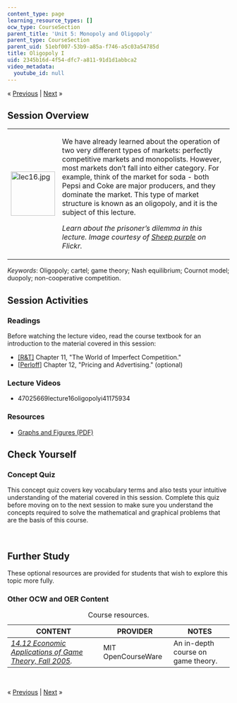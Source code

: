 ```yaml
---
content_type: page
learning_resource_types: []
ocw_type: CourseSection
parent_title: 'Unit 5: Monopoly and Oligopoly'
parent_type: CourseSection
parent_uid: 51ebf007-53b9-a85a-f746-a5c03a54785d
title: Oligopoly I
uid: 2345b16d-4f54-dfc7-a811-91d1d1abbca2
video_metadata:
  youtube_id: null
---
```

<p class="sc_nav">&laquo; <a href="./resolveuid/50af805fc0a0d661779cf0c42425f15d" class="sc_prev">Previous</a> | <a href="./resolveuid/6646396a08af4e2f2e6c5cd67f11bcf9" class="sc_next">Next</a> &raquo;</p>
<h2 class="subhead">Session Overview</h2>
<table class="sc_overview">
    <tbody>
        <tr>
            <td><img src="./resolveuid/f92d15479953381d5bd472684920f41a" alt="lec16.jpg" width="100" height="100" /></td>
            <td>
            <p>We have already learned about the operation of two very different types of markets: perfectly competitive markets and monopolists. However, most markets don&rsquo;t fall into either category. For example, think of the market for soda - both Pepsi and Coke are major producers, and they dominate the market. This type of market structure is known as an oligopoly, and it is the subject of this lecture.</p>
            <p class="instruction"><em>Learn about the prisoner&rsquo;s dilemma in this lecture. Image courtesy of <a href="http://www.flickr.com/photos/sheeppurple/2665016444/">Sheep purple</a> on Flickr.</em></p>
            </td>
        </tr>
    </tbody>
</table>
<p><em>Keywords</em>: Oligopoly; cartel; game theory; Nash equilibrium; Cournot model; duopoly; non-cooperative competition.</p>
<h2 class="subhead">Session Activities</h2>
<h3 class="subsubhead">Readings</h3>
<p>Before watching the lecture video, read the course textbook for an introduction to the material covered in this session:</p>
<ul class="arrow">
    <li><a href="./resolveuid/8abb293b49d8047a3f3674bfa02e78f7#_R_T_">[R&amp;T]</a> Chapter 11, &quot;The World of Imperfect Competition.&quot;</li>
    <li>[<a href="./resolveuid/8abb293b49d8047a3f3674bfa02e78f7#_Perloff_">Perloff</a>] Chapter 12, &quot;Pricing and Advertising.&quot; (optional)</li>
</ul>
<h3 class="subsubhead">Lecture Videos</h3>
<ul class="arrow">
    <li>47025669lecture16oligopolyi41175934</li>
</ul>
<h3 class="subsubhead">Resources</h3>
<ul class="arrow">
    <li><a href="./resolveuid/c88ccce808be3e7e719650baa4f7cce0">Graphs and Figures (PDF)</a></li>
</ul>
<h2 class="subhead">Check Yourself</h2>
<h3 class="subsubhead">Concept Quiz</h3>
<p>This concept quiz covers key vocabulary terms and also tests your intuitive understanding of the material covered in this session. Complete this quiz before moving on to the next session to make sure you understand the concepts required to solve the mathematical and graphical problems that are the basis of this course.</p>
<div id="quizArea">&nbsp;</div>
<script type="text/javascript" src="/scripts/jquery-1.3.2.min.js"></script> <script type="text/javascript" src="/scripts/jQuizMe-uncompressed.js"></script> <script type="text/javascript">

$( function($){
	var quizMulti = {
    multiList: [
	{
        ques: "What is the definition of a dominant strategy?",
        ans: "A strategy that is optimal independent of the other player's decision.",
        ansSel: ["A strategy that is optimal if the other player plays an identical strategy.", "A strategy that is optimal if the other player plays the opposite strategy.", "A strategy that is never optimal."],
        ansInfo: "A strategy that is not optimal in some cases, or that is never optimal, cannot be a dominant strategy."
    },
	{
        ques: "What is the definition of a reaction curve?",
        ans: "A curve that relates the optimal quantity produced by one firm in an oligopoly to the optimal quantity produced by the second firm.",
        ansSel: ["A curve that relates marginal cost and marginal revenue for a monopolist.", "A curve that relates marginal cost and price for a perfectly competitive firm.", "A curve that relates price and profits for a perfectly competitive firm."],
        ansInfo: "The correct answer is that a reaction curve relates the optimal quantity produced by one firm in an oligopoly to the optimal quantity produced by the second firm. It shows the relationship between the optimal quantity produced by each of two firms operating in a Cournot equilibrium. The other three answers correspond to concepts that are relevant for a monopolist or a competitive market, but not in an oligopoly."
    },
	{
        ques: 'The diagram below shows the reaction curves for firm A and firm B competing in a Cournot market. Which point denotes the equilibrium?<br /><br /><img src="/courses/economics/14-01sc-principles-of-microeconomics-fall-2011/unit-5-monopoly-and-oligopoly/oligopoly-i/quiz16_graph03.png" alt="The reaction curves for firm A and firm B competing in a Cournot market." /><br />',
        ans: "Point C",
        ansSel: ["Point A", "Point B", "Point D"],
        ansInfo: "The Cournot equilibrium can be found at the intersection of the reaction curves, where each firm is producing optimally given the other firm's level of production."
    },
	{
        ques: "In the game of the Prisoners' Dilemma, the dominant cooperative equilibrium strategy is what?",
        ans: "Both players keep silent.",
        ansSel: ["Both players talk to the police.", "Player 1 keeps silent, and player 2 talks to the police.", "Player 2 keeps silent, and player 1 talks to the police."],
        ansInfo: "The dominant cooperative equilibrium strategy in the Prisoners' Dilemma is that both players keep silent. However, given that we generally assume that players cannot cooperate, the dominant non-cooperative equilibrium is that both players speak to the police."
    }]
	};
	var options = {
		allRandom: false,
		Random: false,
		help: "",
		showHTML: false,
		animationType: 0,
		showWrongAns: true,
		title: "Concept test 1",	 
};
$("#quizArea").jQuizMe(quizMulti, options);
});
</script>
<h2 class="subhead">Further Study</h2>
<p>These optional resources are provided for students that wish to explore this topic more fully.</p>
<h3 class="subsubhead">Other OCW and OER Content</h3>
<div class="maintabletemplate">
<table class="tablewidth100" summary="See table caption for summary.">
    <caption class="invisible">Course resources.</caption>  <!-- BEGIN TABLE HEADER (for MIT OCW Table Template 2.51) -->
    <thead>
        <tr>
            <th scope="col">CONTENT</th>
            <th scope="col">PROVIDER</th>
            <th scope="col">NOTES</th>
        </tr>
    </thead>
    <!-- END TABLE HEADER -->
    <tbody>
        <tr class="row">
            <td><a href="./resolveuid/9c8d2d880e3431a1471f558c9bb0b5ef"><em>14.12 Economic Applications of Game Theory, Fall 2005</em></a><em>.</em></td>
            <td>MIT OpenCourseWare</td>
            <td>An in-depth course on game theory.</td>
        </tr>
        <!-- TEN ROWS -->
    </tbody>
</table>
</div>
<p>&nbsp;</p>
<p class="sc_nav_bottom">&laquo; <a href="./resolveuid/50af805fc0a0d661779cf0c42425f15d" class="sc_prev">Previous</a> | <a href="./resolveuid/6646396a08af4e2f2e6c5cd67f11bcf9" class="sc_next">Next</a> &raquo;</p>